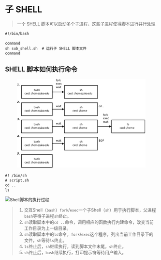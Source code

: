 # 子 SHELL

> 一个 SHELL 脚本可以启动多个子进程，这些子进程使得脚本进行并行处理

```shell
#!/bin/bash

command 
sh sub_shell.sh  # 运行子 SHELL 脚本文件
command
```

## SHELL 脚本如何执行命令

<figure><img src="../../../.gitbook/assets/shell.png" alt=""><figcaption></figcaption></figure>

```shell
#! /bin/sh
# script.sh
cd ..
ls
```

![Shell脚本的执行过程](F:%5CNote%5CNote%5CGitBook.gitbook%5Cassets%5Cshell.png)

> 1. 交互Shell（`bash`）`fork`/`exec`一个子Shell（`sh`）用于执行脚本，父进程`bash`等待子进程`sh`终止。
> 2. `sh`读取脚本中的`cd ..`命令，调用相应的函数执行内建命令，改变当前工作目录为上一级目录。
> 3. `sh`读取脚本中的`ls`命令，`fork`/`exec`这个程序，列出当前工作目录下的文件，`sh`等待`ls`终止。
> 4. `ls`终止后，`sh`继续执行，读到脚本文件末尾，`sh`终止。
> 5. `sh`终止后，`bash`继续执行，打印提示符等待用户输入。
